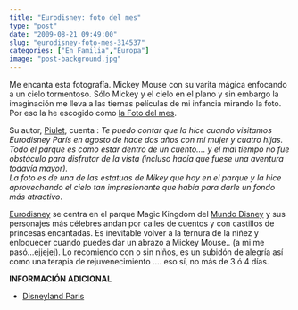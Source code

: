 ```yaml
---
title: "Eurodisney: foto del mes"
type: "post"
date: "2009-08-21 09:49:00"
slug: "eurodisney-foto-mes-314537"
categories: ["En Familia","Europa"]
image: "post-background.jpg"
---
```


[](/wp-content/uploads/2009/08/314537-175075.jpg)

Me encanta esta fotografía. Mickey Mouse con su varita mágica enfocando a un cielo tormentoso. Sólo Mickey y el cielo en el plano y sin embargo la imaginación me lleva a las tiernas películas de mi infancia mirando la foto. Por eso la he escogido como [la Foto del mes](http://www.missviajes.com/la-foto-del-mes-82228).

Su autor, [Piulet](http://www.flickr.com/photos/piulet/1165800406/), cuenta : *Te puedo contar que la hice cuando visitamos Eurodisney París en agosto de hace dos años con mi mujer y cuatro hijas. Todo el parque es como estar dentro de un cuento.... y el mal tiempo no fue obstáculo para disfrutar de la vista (incluso hacía que fuese una aventura todavía mayor).   
La foto es de una de las estatuas de Mikey que hay en el parque y la hice aprovechando el cielo tan impresionante que había para darle un fondo más atractivo*.

[Eurodisney](http://www.disneylandparis.es/index.xhtml) se centra en el parque Magic Kingdom del [Mundo Disney](http://www.missviajes.com/mundo-disney-4996) y sus personajes más célebres andan por calles de cuentos y con castillos de princesas encantadas. Es inevitable volver a la ternura de la niñez y enloquecer cuando puedes dar un abrazo a Mickey Mouse.. (a mi me pasó...ejjejej). Lo recomiendo con o sin niños, es un subidón de alegría así como una terapia de rejuvenecimiento .... eso sí, no más de 3 ó 4 días.

**INFORMACIÓN ADICIONAL**

- [Disneyland Paris](http://www.disneylandparis.es/index.xhtml)